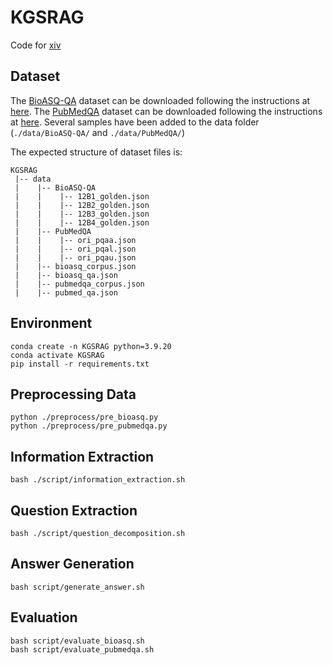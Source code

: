 # KGSRAG
Code for [xiv](https://)

## Dataset
The [BioASQ-QA](https://pmc.ncbi.nlm.nih.gov/articles/PMC10042099/pdf/41597_2023_Article_2068.pdf) dataset can be downloaded following the instructions at [here](https://participants-area.bioasq.org/datasets/). 
The [PubMedQA](https://aclanthology.org/D19-1259.pdf) dataset can be downloaded following the instructions at [here](https://pubmedqa.github.io/). 
Several samples have been added to the data folder (`./data/BioASQ-QA/` and `./data/PubMedQA/`)

The expected structure of dataset files is:
```
KGSRAG
 |-- data
 |    |-- BioASQ-QA
 |    |    |-- 12B1_golden.json
 |    |    |-- 12B2_golden.json
 |    |    |-- 12B3_golden.json
 |    |    |-- 12B4_golden.json
 |    |-- PubMedQA
 |    |    |-- ori_pqaa.json
 |    |    |-- ori_pqal.json
 |    |    |-- ori_pqau.json
 |    |-- bioasq_corpus.json
 |    |-- bioasq_qa.json
 |    |-- pubmedqa_corpus.json
 |    |-- pubmed_qa.json
```

## Environment
```
conda create -n KGSRAG python=3.9.20
conda activate KGSRAG
pip install -r requirements.txt
```

## Preprocessing Data
```
python ./preprocess/pre_bioasq.py
python ./preprocess/pre_pubmedqa.py
```

## Information Extraction
```
bash ./script/information_extraction.sh
```

## Question Extraction
```
bash ./script/question_decomposition.sh
```

## Answer Generation
```
bash script/generate_answer.sh
```

## Evaluation
```
bash script/evaluate_bioasq.sh
bash script/evaluate_pubmedqa.sh
```
